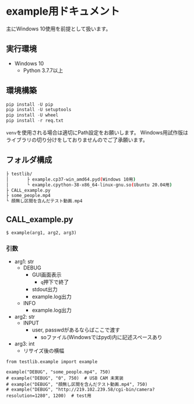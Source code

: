 # example用ドキュメント
主にWindows 10使用を前提として扱います。
## 実行環境
- Windows 10
  - Python 3.7.7以上
## 環境構築
```python
pip install -U pip
pip install -U setuptools
pip install -U wheel
pip install -r req.txt
```
`venv`を使用される場合は適切にPath設定をお願いします。
Windows用試作版はライブラリの切り分けをしておりませんのでご了承願います。
## フォルダ構成
```bash
├ testlib/
│       ├ example.cp37-win_amd64.pyd(Windows 10用)
│       └ example.cpython-38-x86_64-linux-gnu.so(Ubuntu 20.04用)
├ CALL_example.py
├ some_people.mp4
└ 顔無し区間を含んだテスト動画.mp4
```

## CALL_example.py
`$ example(arg1, arg2, arg3)`
### 引数
- arg1: str
  - DEBUG
    - GUI画面表示
      - `q`押下で終了
    - stdout出力
    - example.log出力
  - INFO
    - example.log出力
- arg2: str
  - INPUT
    - user, passwdがあるならばここで渡す
      - soファイル(Windowsではpyd)内に記述スペースあり
- arg3: int
  - リサイズ後の横幅

```python: CALL_example.py
from testlib.example import example

example("DEBUG", "some_people.mp4", 750)
# example("DEBUG", "0", 750)  # USB CAM 未実装
# example("DEBUG", "顔無し区間を含んだテスト動画.mp4", 750)
# example("DEBUG", "http://219.102.239.58/cgi-bin/camera?resolution=1280", 1200)  # test用
```
